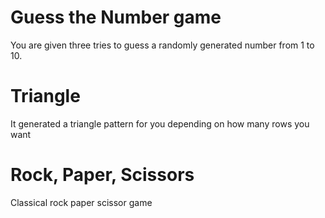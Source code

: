 # Guess the Number game
You are given three tries to guess a randomly generated number from 1 to 10.

# Triangle
It generated a triangle pattern for you depending on how many rows you want

# Rock, Paper, Scissors
Classical rock paper scissor game
